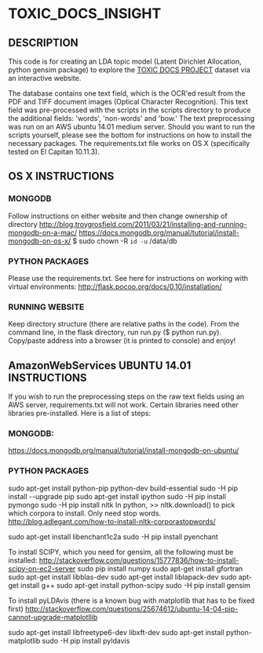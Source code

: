 # TOXIC_DOCS_INSIGHT

## DESCRIPTION
This code is for creating an LDA topic model (Latent Dirichlet Allocation, python gensim package) to explore the [TOXIC DOCS PROJECT](http://www.toxicdocs.org) dataset via an interactive website.

The database contains one text field, which is the OCR'ed result from the PDF and TIFF document images (Optical Character Recognition). This text field was pre-processed with the scripts in the scripts directory to produce the additional fields: 'words', 'non-words' and 'bow.' The text preprocessing was run on an AWS ubuntu 14.01 medium server. Should you want to run the scripts yourself, please see the bottom for instructions on how to install the necessary packages. The requirements.txt file works on OS X (specifically tested on El Capitan 10.11.3).

## OS X INSTRUCTIONS

### MONGODB
Follow instructions on either website and then change ownership of directory
<http://blog.troygrosfield.com/2011/03/21/installing-and-running-mongodb-on-a-mac/>
<https://docs.mongodb.org/manual/tutorial/install-mongodb-on-os-x/>
$ sudo chown -R `id -u` /data/db

### PYTHON PACKAGES
Please use the requirements.txt. See here for instructions on working with virtual environments:
<http://flask.pocoo.org/docs/0.10/installation/>

### RUNNING WEBSITE
Keep directory structure (there are relative paths in the code). From the command line, in the flask directory, run run.py ($ python run.py). Copy/paste address into a browser (it is printed to console) and enjoy!

## AmazonWebServices UBUNTU 14.01 INSTRUCTIONS
If you wish to run the preprocessing steps on the raw text fields using an AWS server, requirements.txt will not work. Certain libraries need other libraries pre-installed. Here is a list of steps:

### MONGODB:
<https://docs.mongodb.org/manual/tutorial/install-mongodb-on-ubuntu/>

### PYTHON PACKAGES
sudo apt-get install python-pip python-dev build-essential
sudo -H pip install --upgrade pip
sudo apt-get install ipython
sudo -H pip install pymongo
sudo -H pip install nltk
 In python, >> nltk.download() to pick which corpora to install. Only need stop words. <http://blog.adlegant.com/how-to-install-nltk-corporastopwords/>

sudo apt-get install libenchant1c2a
sudo -H pip install pyenchant

To install SCIPY, which you need for gensim, all the following must be installed:
<http://stackoverflow.com/questions/15777836/how-to-install-scipy-on-ec2-server>
sudo pip install numpy
sudo apt-get install gfortran
sudo apt-get install libblas-dev
sudo apt-get install liblapack-dev
sudo apt-get install g++
sudo apt-get install python-scipy
sudo -H pip install gensim

To install pyLDAvis (there is a known bug with matplotlib that has to be fixed first)
http://stackoverflow.com/questions/25674612/ubuntu-14-04-pip-cannot-upgrade-matplotllib

sudo apt-get install libfreetype6-dev libxft-dev
sudo apt-get install python-matplotlib
sudo -H pip install pyldavis

